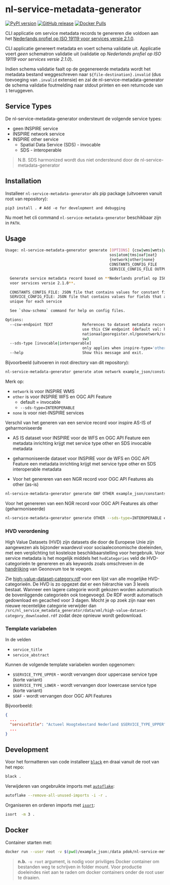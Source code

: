 # nl-service-metadata-generator

[![PyPI version](https://badge.fury.io/py/nl-service-metadata-generator.svg)](https://pypi.org/project/nl-service-metadata-generator/)
[![GitHub
release](https://img.shields.io/github/release/PDOK/nl-service-metadata-generator.svg?include_prereleases)](https://github.com/PDOK/nl-service-metadata-generator/releases)
[![Docker Pulls](https://img.shields.io/docker/pulls/pdok/nl-service-metadata-generator)](https://hub.docker.com/repository/docker/pdok/nl-service-metadata-generator)

CLI applicatie om service metadata records te genereren die voldoen aan het [Nederlands profiel op ISO 19119 voor services versie 2.1.0](https://docs.geostandaarden.nl/md/mdprofiel-iso19119/).

CLI applicatie genereert metadata en voert schema validatie uit. Applicatie voert _geen_ schematron validatie uit (validatie op _Nederlands profiel op ISO 19119 voor services versie 2.1.0_).

Indien schema validatie faalt op de gegenereerde metadata wordt het metadata bestand weggeschreven naar `${file-destination}.invalid` (dus toevoeging van `.invalid` extensie) en zal de nl-service-metadata-generator de schema validatie foutmelding naar stdout printen en een returncode van `1` teruggeven.

## Service Types

De nl-service-metadata-generator ondersteunt de volgende service types:

- geen INSPIRE service
- INSPIRE network service
- INSPIRE other service
  - Spatial Data Service (SDS) - invocable
  - SDS - interoperable

> N.B. SDS harmonized wordt dus niet ondersteund door de nl-service-metadata-generator

## Installation

Installeer `nl-service-metadata-generator` als pip package (uitvoeren vanuit root van repository):

```pip3
pip3 install . # Add -e for development and debugging
```

Nu moet het cli command `nl-service-metadata-generator` beschikbaar zijn in `PATH`.

## Usage

```bash
Usage: nl-service-metadata-generator generate [OPTIONS] {csw|wms|wmts|wfs|wcs|
                                              sos|atom|tms|oaf|oat}
                                              {network|other|none}
                                              CONSTANTS_CONFIG_FILE
                                              SERVICE_CONFIG_FILE OUTPUT_FILE

  Generate service metadata record based on **Nederlands profiel op ISO 19119
  voor services versie 2.1.0**.

  CONSTANTS_CONFIG_FILE: JSON file that contains values for constant fields
  SERVICE_CONFIG_FILE: JSON file that contains values for fields that are
  unique for each service

  See `show-schema` command for help on config files.

Options:
  --csw-endpoint TEXT             References to dataset metadata records will
                                  use this CSW endpoint (default val: https://
                                  nationaalgeoregister.nl/geonetwork/srv/dut/c
                                  sw)
  --sds-type [invocable|interoperable]
                                  only applies when inspire-type='other'
  --help                          Show this message and exit.
```

Bijvoorbeeld (uitvoeren in root directory van dit repository):

```bash
nl-service-metadata-generator generate atom network example_json/constants.json example_json/inspire.json atom.xml
```

Merk op:
- `network` is voor INSPIRE WMS
- `other` is voor INSPIRE WFS en OGC API Feature
  - default = invocable
  - `--sds-type=INTEROPERABLE` 
- `none` is voor niet-INSPIRE services

Verschil van het generen van een service record voor inspire AS-IS of geharmoniseerde

- AS IS dataset voor INSPIRE voor de WFS en OGC API Feature een metadata inrichting krijgt met service type other en SDS invocable metadata
- geharmoniseerde dataset voor INSPIRE voor de WFS en OGC API Feature een metadata inrichting krijgt met service type other en SDS interoperable metadata

- Voor het genereren van een NGR record voor OGC API Features als other (as-is)
```bash
nl-service-metadata-generator generate OAF OTHER example_json/constants.json /data/oaf.json /data/oaf.xml
```

Voor het genereren van een NGR record voor OGC API Features als other (geharmoniseerde)
```bash
nl-service-metadata-generator generate OTHER --sds-type=INTEROPERABLE example_json/constants.json /data/oaf.json /data/oaf.xml
```


### HVD verordening
High Value Datasets (HVD) zijn datasets die door de Europese Unie zijn aangewezen als bijzonder waardevol voor sociaaleconomische doeleinden, 
met een verplichting tot kosteloze beschikbaarstelling voor hergebruik. 
Voor service metadata is het mogelijk middels het `hvdCategories` veld de HVD-categorieën te genereren en als keywords zoals omschreven in de [handrijking](https://docs.geostandaarden.nl/eu/handreiking-hvd/#409368F9) van Geonovum toe te voegen.

Zie [high-value-dataset-category.rdf](https://op.europa.eu/o/opportal-service/euvoc-download-handler?cellarURI=http%3A%2F%2Fpublications.europa.eu%2Fresource%2Fdistribution%2Fhigh-value-dataset-category%2F20241002-0%2Frdf%2Fskos_core%2Fhigh-value-dataset-category.rdf&fileName=high-value-dataset-category.rdf) voor een lijst van alle mogelijke HVD-categorieën.
De HVD is zo opgezet dat er een hiërarchie van 3 levels bestaat.
Wanneer een lagere categorie wordt gekozen worden automatisch de bovenliggende categorieën ook toegevoegd.
De RDF wordt automatisch gedownload en gecached voor 3 dagen.
Mocht je op zoek zijn naar een nieuwe recentelijke categorie verwijder dan `/src/nl_service_metadata_generator/data/xml/high-value-dataset-category_downloaded.rdf` zodat deze opnieuw wordt gedownload.
 
### Template variabelen

In de velden

- `service_title`
- `service_abstract`

Kunnen de volgende template variabelen worden opgenomen:

- `$SERVICE_TYPE_UPPER` - wordt vervangen door uppercase service type (korte variant)
- `$SERVICE_TYPE_LOWER` - wordt vervangen door lowercase service type (korte variant)
- `$OAF`                - wordt vervangen door OGC API Features

Bijvoorbeeld:

```json
{
  ...
  "serviceTitle": "Actueel Hoogtebestand Nederland $SERVICE_TYPE_UPPER"
  ...
}
```

## Development

Voor het formatteren van code installeer [`black`](https://pypi.org/project/black/) en draai vanuit de root van het repo:

```sh
black .
```

Verwijderen van ongebruikte imports met [`autoflake`](https://pypi.org/project/autoflake/):

```sh
autoflake --remove-all-unused-imports -i -r .
```

Organiseren en orderen imports met [`isort`](https://pypi.org/project/isort/):

```sh
isort  -m 3 .
```

## Docker

Container starten met: 

```sh
docker run --user root -v $(pwd)/example_json:/data pdok/nl-service-metadata-generator generate atom network /data/constants.json /data/inspire.json /data/atom.xml
```

> **n.b.** `-u root` argument, is nodig voor priviliges Docker container om bestanden weg te schrijven in folder mount. Voor productie doeleindes niet aan te raden om docker containers onder de root user te draaien. 

